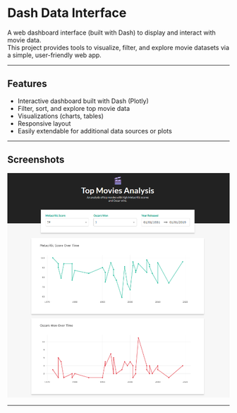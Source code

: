 # Dash Data Interface
A web dashboard interface (built with Dash) to display and interact with movie data.  
This project provides tools to visualize, filter, and explore movie datasets via a simple, user-friendly web app.

---

## Features
- Interactive dashboard built with Dash (Plotly)  
- Filter, sort, and explore top movie data  
- Visualizations (charts, tables)  
- Responsive layout  
- Easily extendable for additional data sources or plots  

---

## Screenshots
![Dashboard view](assets/dashboard.png)

---